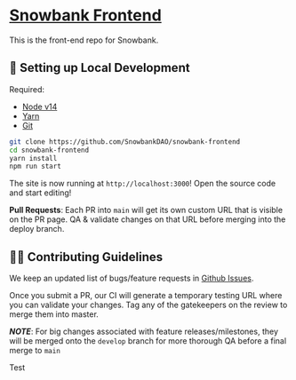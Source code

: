 # [Snowbank Frontend](https://dapp.snowbank.finance/)
This is the front-end repo for Snowbank.

##  🔧 Setting up Local Development

Required:
- [Node v14](https://nodejs.org/download/release/latest-v14.x/)
- [Yarn](https://classic.yarnpkg.com/en/docs/install/)
- [Git](https://git-scm.com/downloads)


```bash
git clone https://github.com/SnowbankDAO/snowbank-frontend
cd snowbank-frontend
yarn install
npm run start
```

The site is now running at `http://localhost:3000`!
Open the source code and start editing!

**Pull Requests**:
Each PR into `main` will get its own custom URL that is visible on the PR page. QA & validate changes on that URL before merging into the deploy branch.

## 👏🏽 Contributing Guidelines

We keep an updated list of bugs/feature requests in [Github Issues](https://github.com/SnowbankDAO/snowbank-frontend/issues).

Once you submit a PR, our CI will generate a temporary testing URL where you can validate your changes. Tag any of the gatekeepers on the review to merge them into master.

*__NOTE__*: For big changes associated with feature releases/milestones, they will be merged onto the `develop` branch for more thorough QA before a final merge to `main`

Test